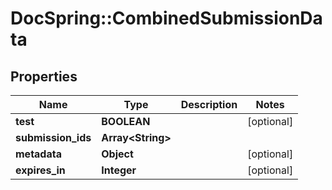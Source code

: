 # DocSpring::CombinedSubmissionData

## Properties
Name | Type | Description | Notes
------------ | ------------- | ------------- | -------------
**test** | **BOOLEAN** |  | [optional] 
**submission_ids** | **Array&lt;String&gt;** |  | 
**metadata** | **Object** |  | [optional] 
**expires_in** | **Integer** |  | [optional] 


